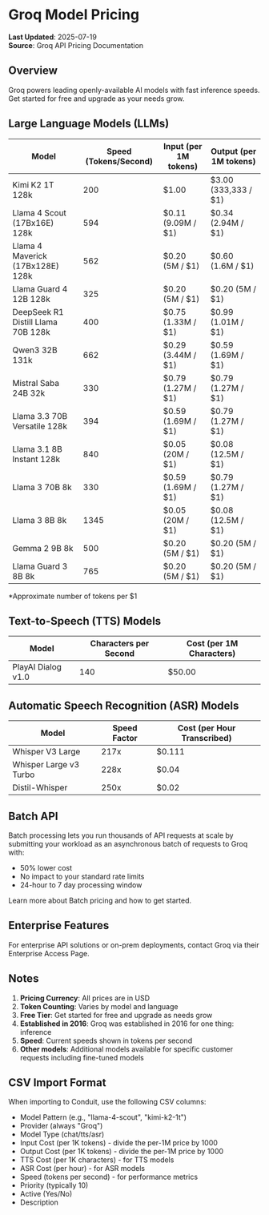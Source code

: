 # Groq Model Pricing

**Last Updated**: 2025-07-19  
**Source**: Groq API Pricing Documentation

## Overview

Groq powers leading openly-available AI models with fast inference speeds. Get started for free and upgrade as your needs grow.

## Large Language Models (LLMs)

| Model | Speed (Tokens/Second) | Input (per 1M tokens) | Output (per 1M tokens) |
|-------|----------------------|----------------------|------------------------|
| Kimi K2 1T 128k | 200 | $1.00 | $3.00 (333,333 / $1) |
| Llama 4 Scout (17Bx16E) 128k | 594 | $0.11 (9.09M / $1) | $0.34 (2.94M / $1) |
| Llama 4 Maverick (17Bx128E) 128k | 562 | $0.20 (5M / $1) | $0.60 (1.6M / $1) |
| Llama Guard 4 12B 128k | 325 | $0.20 (5M / $1) | $0.20 (5M / $1) |
| DeepSeek R1 Distill Llama 70B 128k | 400 | $0.75 (1.33M / $1) | $0.99 (1.01M / $1) |
| Qwen3 32B 131k | 662 | $0.29 (3.44M / $1) | $0.59 (1.69M / $1) |
| Mistral Saba 24B 32k | 330 | $0.79 (1.27M / $1) | $0.79 (1.27M / $1) |
| Llama 3.3 70B Versatile 128k | 394 | $0.59 (1.69M / $1) | $0.79 (1.27M / $1) |
| Llama 3.1 8B Instant 128k | 840 | $0.05 (20M / $1) | $0.08 (12.5M / $1) |
| Llama 3 70B 8k | 330 | $0.59 (1.69M / $1) | $0.79 (1.27M / $1) |
| Llama 3 8B 8k | 1345 | $0.05 (20M / $1) | $0.08 (12.5M / $1) |
| Gemma 2 9B 8k | 500 | $0.20 (5M / $1) | $0.20 (5M / $1) |
| Llama Guard 3 8B 8k | 765 | $0.20 (5M / $1) | $0.20 (5M / $1) |

*Approximate number of tokens per $1

## Text-to-Speech (TTS) Models

| Model | Characters per Second | Cost (per 1M Characters) |
|-------|----------------------|-------------------------|
| PlayAI Dialog v1.0 | 140 | $50.00 |

## Automatic Speech Recognition (ASR) Models

| Model | Speed Factor | Cost (per Hour Transcribed) |
|-------|--------------|----------------------------|
| Whisper V3 Large | 217x | $0.111 |
| Whisper Large v3 Turbo | 228x | $0.04 |
| Distil-Whisper | 250x | $0.02 |

## Batch API

Batch processing lets you run thousands of API requests at scale by submitting your workload as an asynchronous batch of requests to Groq with:
- 50% lower cost
- No impact to your standard rate limits
- 24-hour to 7 day processing window

Learn more about Batch pricing and how to get started.

## Enterprise Features

For enterprise API solutions or on-prem deployments, contact Groq via their Enterprise Access Page.

## Notes

1. **Pricing Currency**: All prices are in USD
2. **Token Counting**: Varies by model and language
3. **Free Tier**: Get started for free and upgrade as needs grow
4. **Established in 2016**: Groq was established in 2016 for one thing: inference
5. **Speed**: Current speeds shown in tokens per second
6. **Other models**: Additional models available for specific customer requests including fine-tuned models

## CSV Import Format

When importing to Conduit, use the following CSV columns:
- Model Pattern (e.g., "llama-4-scout", "kimi-k2-1t")
- Provider (always "Groq")
- Model Type (chat/tts/asr)
- Input Cost (per 1K tokens) - divide the per-1M price by 1000
- Output Cost (per 1K tokens) - divide the per-1M price by 1000
- TTS Cost (per 1K characters) - for TTS models
- ASR Cost (per hour) - for ASR models
- Speed (tokens per second) - for performance metrics
- Priority (typically 10)
- Active (Yes/No)
- Description